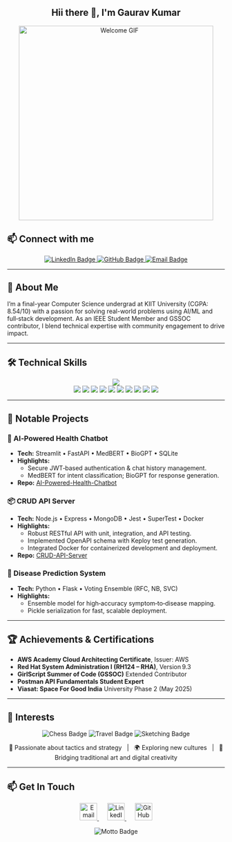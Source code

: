 <!--
  ╔══════════════════════════════════════════════════════════╗
  ║      Welcome to Gaurav Kumar’s GitHub Profile!           ║
  ╚══════════════════════════════════════════════════════════╝
-->

<h2 align="center">Hii there 👋, I'm Gaurav Kumar</h2>
<p align="center">
  <img src="https://media2.giphy.com/media/f3iwJFOVOwuy7K6FFw/giphy.gif" width="450" alt="Welcome GIF">
</p>


## 📫 Connect with me

<p align="center">
  <a href="https://www.linkedin.com/in/gkp0211/" target="_blank">
    <img src="https://img.shields.io/badge/LinkedIn-Connect-blue?style=for-the-badge&logo=linkedin&logoColor=white" alt="LinkedIn Badge"/>
  </a>
  <a href="https://github.com/Gaurav-3002" target="_blank">
    <img src="https://img.shields.io/badge/GitHub-Profile-181717?style=for-the-badge&logo=github&logoColor=white" alt="GitHub Badge"/>
  </a>
  <a href="mailto:gauravkrbkj121@gmail.com">
    <img src="https://img.shields.io/badge/Email-Say%20Hello-D14836?style=for-the-badge&logo=gmail&logoColor=white" alt="Email Badge"/>
  </a>
</p>

---

## 🔭 About Me
I’m a final-year Computer Science undergrad at KIIT University (CGPA: 8.54/10) with a passion for solving real-world problems using AI/ML and full‑stack development. As an IEEE Student Member and GSSOC contributor, I blend technical expertise with community engagement to drive impact.

---

## 🛠️ Technical Skills

<div align="center">
  <img src="https://skillicons.dev/icons?i=java,python,c,html,css,js,docker,aws,linux,mysql,git,github,vscode" />
</div>

<div align="center">

  <!-- Data Science & ML Libraries -->
  <img src="https://img.shields.io/badge/numpy-%23013243.svg?style=flat-square&logo=numpy&logoColor=white" />
  <img src="https://img.shields.io/badge/pandas-%23150458.svg?style=flat-square&logo=pandas&logoColor=white" />
  <img src="https://img.shields.io/badge/Matplotlib-%23ffffff.svg?style=flat-square&logo=Matplotlib&logoColor=black" />
  <img src="https://img.shields.io/badge/scikit--learn-%23F7931E.svg?style=flat-square&logo=scikit-learn&logoColor=white" />
  <img src="https://img.shields.io/badge/TensorFlow-%23FF6F00.svg?style=flat-square&logo=TensorFlow&logoColor=white" />
  <img src="https://img.shields.io/badge/PyTorch-%23EE4C2C.svg?style=flat-square&logo=PyTorch&logoColor=white" />
  <img src="https://img.shields.io/badge/Keras-%23D00000.svg?style=flat-square&logo=Keras&logoColor=white" />
  <img src="https://img.shields.io/badge/mlflow-%23d9ead3.svg?style=flat-square&logo=numpy&logoColor=blue" />

  <!-- Tools & Frameworks -->
  <img src="https://img.shields.io/badge/Streamlit-%23FE4B4B.svg?style=flat-square&logo=streamlit&logoColor=white" />
  <img src="https://img.shields.io/badge/Canva-%2300C4CC.svg?style=flat-square&logo=Canva&logoColor=white" />

</div>


---

## 🚀 Notable Projects

### 🏥 AI‑Powered Health Chatbot
- **Tech:** Streamlit • FastAPI • MedBERT • BioGPT • SQLite
- **Highlights:**
  - Secure JWT‑based authentication & chat history management.
  - MedBERT for intent classification; BioGPT for response generation.
- **Repo:** [AI-Powered-Health-Chatbot](https://github.com/Gaurav-3002/AI-Powered-Health-Chatbot)

### 📦 CRUD API Server
- **Tech:** Node.js • Express • MongoDB • Jest • SuperTest • Docker
- **Highlights:**
  - Robust RESTful API with unit, integration, and API testing.
  - Implemented OpenAPI schema with Keploy test generation.
  - Integrated Docker for containerized development and deployment.
- **Repo:** [CRUD-API-Server](https://github.com/Gaurav-3002/crud-api-server)

### 🦠 Disease Prediction System
- **Tech:** Python • Flask • Voting Ensemble (RFC, NB, SVC)
- **Highlights:**
  - Ensemble model for high‑accuracy symptom‑to‑disease mapping.
  - Pickle serialization for fast, scalable deployment.

---

## 🏆 Achievements & Certifications
- **AWS Academy Cloud Architecting Certificate**, Issuer: AWS  
- **Red Hat System Administration I (RH124 – RHA)**, Version 9.3
- **GirlScript Summer of Code (GSSOC)** Extended Contributor  
- **Postman API Fundamentals Student Expert**
- **Viasat: Space For Good India** University Phase 2 (May 2025)  

---

## 🎯 Interests

<p align="center">
  <img src="https://img.shields.io/badge/♟️ Chess-%23black?style=for-the-badge" alt="Chess Badge"/>
  <img src="https://img.shields.io/badge/🌏 Travel-%23blue?style=for-the-badge" alt="Travel Badge"/>
  <img src="https://img.shields.io/badge/🎨 Sketching-%23purple?style=for-the-badge" alt="Sketching Badge"/>
</p>

<p align="center">
  🎯 Passionate about tactics and strategy &nbsp; | &nbsp; 🌍 Exploring new cultures &nbsp; | &nbsp; 🎨 Bridging traditional art and digital creativity
</p>
 
---

## 📫 Get In Touch

<p align="center">
  <a href="mailto:gauravkrbkj121@gmail.com">
    <img src="https://img.icons8.com/color/48/gmail-new.png" alt="Email" width="40" height="40"/>
  </a>
  &nbsp;&nbsp;&nbsp;&nbsp;
  <a href="https://www.linkedin.com/in/gkp0211/" target="_blank">
    <img src="https://img.icons8.com/color/48/linkedin.png" alt="LinkedIn" width="40" height="40"/>
  </a>
  &nbsp;&nbsp;&nbsp;&nbsp;
  <a href="https://github.com/Gaurav-3002" target="_blank">
    <img src="https://img.icons8.com/ios-glyphs/48/808080/github.png" alt="GitHub" width="40" height="40"/>
  </a>
</p>

<p align="center">
  <img src="https://img.shields.io/badge/-Continuously%20learning,%20always%20innovating.-blueviolet?style=for-the-badge" alt="Motto Badge"/>
</p>
 
